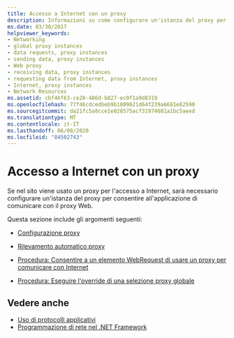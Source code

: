 ```yaml
---
title: Accesso a Internet con un proxy
description: Informazioni su come configurare un'istanza del proxy per consentire all'applicazione .NET Framework di comunicare con il proxy Web.
ms.date: 03/30/2017
helpviewer_keywords:
- Networking
- global proxy instances
- data requests, proxy instances
- sending data, proxy instances
- Web proxy
- receiving data, proxy instances
- requesting data from Internet, proxy instances
- Internet, proxy instances
- Network Resources
ms.assetid: cbf46f63-ce28-486d-b827-ec0f1a9d8319
ms.openlocfilehash: 77f46cdcedbeb9b1809621d64f239a6681e82590
ms.sourcegitcommit: da21fc5a8cce1e028575acf31974681a1bc5aeed
ms.translationtype: MT
ms.contentlocale: it-IT
ms.lasthandoff: 06/08/2020
ms.locfileid: "84502743"
---
```

# <a name="accessing-the-internet-through-a-proxy"></a>Accesso a Internet con un proxy
Se nel sito viene usato un proxy per l'accesso a Internet, sarà necessario configurare un'istanza del proxy per consentire all'applicazione di comunicare con il proxy Web.  
  
 Questa sezione include gli argomenti seguenti:  
  
- [Configurazione proxy](proxy-configuration.md)  
  
- [Rilevamento automatico proxy](automatic-proxy-detection.md)  
  
- [Procedura: Consentire a un elemento WebRequest di usare un proxy per comunicare con Internet](how-to-enable-a-webrequest-to-use-a-proxy-to-communicate-with-the-internet.md)  
  
- [Procedura: Eseguire l'override di una selezione proxy globale](how-to-override-a-global-proxy-selection.md)  
  
## <a name="see-also"></a>Vedere anche

- [Uso di protocolli applicativi](using-application-protocols.md)
- [Programmazione di rete nel .NET Framework](index.md)
